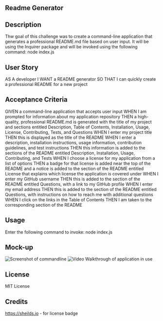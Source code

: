 ## Readme Generator

## Description
Thw goal of this challenge was to create a command-line application that generates a professional README.md file based on user input. It will be using the Inquirer package and will be invoked using the following command: node index.js

## User Story
AS A developer
I WANT a README generator
SO THAT I can quickly create a professional README for a new project

## Acceptance Criteria
GIVEN a command-line application that accepts user input
WHEN I am prompted for information about my application repository
THEN a high-quality, professional README.md is generated with the title of my project and sections entitled Description, Table of Contents, Installation, Usage, License, Contributing, Tests, and Questions
WHEN I enter my project title
THEN this is displayed as the title of the README
WHEN I enter a description, installation instructions, usage information, contribution guidelines, and test instructions
THEN this information is added to the sections of the README entitled Description, Installation, Usage, Contributing, and Tests
WHEN I choose a license for my application from a list of options
THEN a badge for that license is added near the top of the README and a notice is added to the section of the README entitled License that explains which license the application is covered under
WHEN I enter my GitHub username
THEN this is added to the section of the README entitled Questions, with a link to my GitHub profile
WHEN I enter my email address
THEN this is added to the section of the README entitled Questions, with instructions on how to reach me with additional questions
WHEN I click on the links in the Table of Contents
THEN I am taken to the corresponding section of the README

## Usage
Enter the following command to invoke: node index.js

## Mock-up
![Screenshot of commandline](./Develop/Readme%20Screenshot.png)
![Video Walkthrough of application in use](./Develop/README%20Generator%20Screencast.gif) 

## License
MIT License

## Credits

https://sheilds.io - for license badge